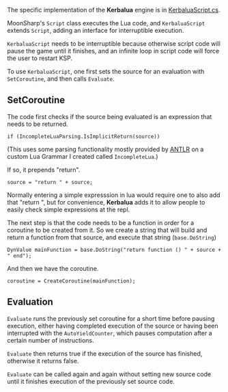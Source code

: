 The specific implementation of the **Kerbalua** engine is in [KerbaluaScript.cs](KerbaluaScript.cs).

MoonSharp's `Script` class executes the Lua code, and `KerbaluaScript` extends `Script`, adding an interface for interruptible execution.

`KerbaluaScript` needs to be interruptible because otherwise script code will pause the game until it finishes, and an infinite loop in script code will force the user to restart KSP.

To use `KerbaluaScript`, one first sets the source for an evaluation with `SetCoroutine`, and then calls `Evaluate`.

## SetCoroutine
The code first checks if the source being evaluated is an expression that needs to be returned. 

```
if (IncompleteLuaParsing.IsImplicitReturn(source))
```

(This uses some parsing functionality mostly provided by [ANTLR](https://www.antlr.org/) on a custom Lua Grammar I created called `IncompleteLua`.)

If so, it prepends "return".
```
source = "return " + source;
```

Normally entering a simple expresssion in lua would require one to also add that "return ", but for convenience, **Kerbalua** adds it to allow people to easily check simple expressions at the repl.

The next step is that the code needs to be a function in order for a coroutine to be created from it. So we create a string that will build and return a function from that source, and execute that string (`base.DoString`)

```
DynValue mainFunction = base.DoString("return function () " + source + " end");
```

And then we have the coroutine.

```
coroutine = CreateCoroutine(mainFunction);
```

## Evaluation
`Evaluate` runs the previously set coroutine for a short time before pausing execution, either having completed execution of the source or having been interrupted with the `AutoYieldCounter`, which pauses computation after a certain number of instructions.

`Evaluate` then returns true if the execution of the source has finished, otherwise it returns false.

`Evaluate` can be called again and again without setting new source code until it finishes execution of the previously set source code.